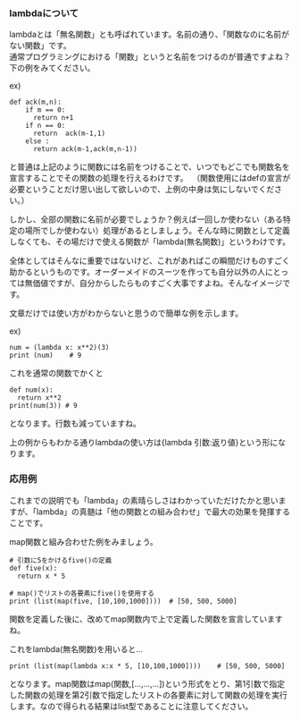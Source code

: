 ### lambdaについて  
lambdaとは「無名関数」とも呼ばれています。名前の通り、「関数なのに名前がない関数」です。  
通常プログラミングにおける「関数」というと名前をつけるのが普通ですよね？下の例をみてください。  

ex)  
```
def ack(m,n):
    if m == 0:
      return n+1
    if n == 0:
      return  ack(m-1,1)
    else :       
      return ack(m-1,ack(m,n-1))
```

と普通は上記のように関数には名前をつけることで、いつでもどこでも関数名を宣言することでその関数の処理を行えるわけです。  （関数使用にはdefの宣言が必要ということだけ思い出して欲しいので、上例の中身は気にしないでください。）

しかし、全部の関数に名前が必要でしょうか？例えば一回しか使わない（ある特定の場所でしか使わない）処理があるとしましょう。そんな時に関数として定義しなくても、その場だけで使える関数が「lambda(無名関数)」というわけです。  

全体としてはそんなに重要ではないけど、これがあればこの瞬間だけものすごく助かるというものです。オーダーメイドのスーツを作っても自分以外の人にとっては無価値ですが、自分からしたらものすごく大事ですよね。そんなイメージです。  

文章だけでは使い方がわからないと思うので簡単な例を示します。  

ex)  
```
num = (lambda x: x**2)(3)
print (num)    # 9
```
これを通常の関数でかくと  
```
def num(x):
  return x**2
print(num(3)) # 9
```

となります。行数も減っていますね。  

上の例からもわかる通りlambdaの使い方は{lambda 引数:返り値}という形になります。  


### 応用例   
これまでの説明でも「lambda」の素晴らしさはわかっていただけたかと思いますが、「lambda」の真髄は「他の関数との組み合わせ」で最大の効果を発揮することです。  

map関数と組み合わせた例をみましょう。  
```
# 引数に5をかけるfive()の定義
def five(x):
  return x * 5

# map()でリストの各要素にfive()を使用する
print (list(map(five, [10,100,1000])))  # [50, 500, 5000]
```
関数を定義した後に、改めてmap関数内で上で定義した関数を宣言していますね。  

これをlambda(無名関数)を用いると…  
```
print (list(map(lambda x:x * 5, [10,100,1000])))    # [50, 500, 5000]
```

となります。map関数はmap(関数,[…,…,…])という形式をとり、第1引数で指定した関数の処理を第2引数で指定したリストの各要素に対して関数の処理を実行します。なので得られる結果はlist型であることに注意してください。  
